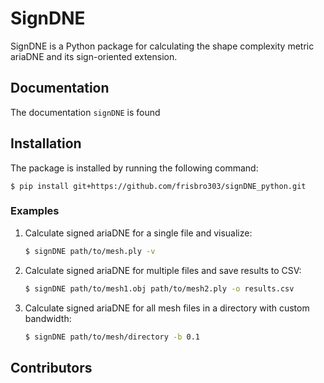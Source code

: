 # SignDNE
SignDNE is a Python package for calculating the shape complexity metric ariaDNE and its sign-oriented extension.

## Documentation
The documentation `signDNE` is found 

## Installation
The package is installed by running the following command:
```
$ pip install git+https://github.com/frisbro303/signDNE_python.git
```

### Examples

1. Calculate signed ariaDNE for a single file and visualize:
   ```bash
   $ signDNE path/to/mesh.ply -v
   ```

2. Calculate signed ariaDNE for multiple files and save results to CSV:
   ```bash
   $ signDNE path/to/mesh1.obj path/to/mesh2.ply -o results.csv
   ```

3. Calculate signed ariaDNE for all mesh files in a directory with custom bandwidth:
   ```bash
   $ signDNE path/to/mesh/directory -b 0.1
   ```

## Contributors 

